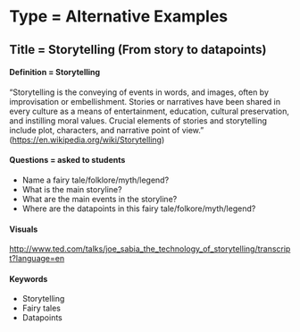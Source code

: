 # Type = Alternative Examples

## Title = Storytelling (From story to datapoints)

#### Definition = Storytelling

“Storytelling is the conveying of events in words, and images, often by improvisation or embellishment. Stories or narratives have been shared in every culture as a means of entertainment, education, cultural preservation, and instilling moral values. Crucial elements of stories and storytelling include plot, characters, and narrative point of view.”
(https://en.wikipedia.org/wiki/Storytelling)
#### Questions = asked to students

* Name a fairy tale/folklore/myth/legend?
* What is the main storyline?
* What are the main events in the storyline?
* Where are the datapoints in this fairy tale/folkore/myth/legend?
#### Visuals

http://www.ted.com/talks/joe_sabia_the_technology_of_storytelling/transcript?language=en
#### Keywords

* Storytelling
* Fairy tales
* Datapoints 
